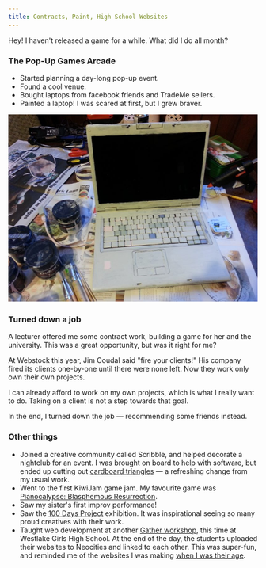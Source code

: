 ```yaml
---
title: Contracts, Paint, High School Websites
---
```


Hey! I haven't released a game for a while. What did I do all month?

### The Pop-Up Games Arcade

* Started planning a day-long pop-up event.
* Found a cool venue.
* Bought laptops from facebook friends and TradeMe sellers.
* Painted a laptop! I was scared at first, but I grew braver.

![A hand-painted laptop](/journal/images/2013-09-22-painted-laptop.jpg)

### Turned down a job

A lecturer offered me some contract work, building a game for her and the university. This was a great opportunity, but was it right for me?

<!--
Making some money from game dev would be great. I haven't earned any money since I quit my day job.

And having a client would force me back into good work habits, like waking up before midday :/

On the other hand, all the game developers I know who do contract work seem to wish that they didn't. If they could afford to work on their own IP, they would.
-->

At Webstock this year, Jim Coudal said "fire your clients!" His company fired its clients one-by-one until there were none left. Now they work only own their own projects.

I can already afford to work on my own projects, which is what I really want to do. Taking on a client is not a step towards that goal.

<!--
And while it might help me develop good working habits, it's also going to occupy my time for many months until the contract is over.-->

In the end, I turned down the job — recommending some friends instead.

### Other things

* Joined a creative community called Scribble, and helped decorate a nightclub for an event. I was brought on board to help with software, but ended up cutting out [cardboard triangles](http://www.1885.co.nz/images/uploads/gallery/TTT7.jpg) — a refreshing change from my usual work.
* Went to the first KiwiJam game jam. My favourite game was [Pianocalypse: Blasphemous Resurrection](http://gamejolt.com/games/action/pianocalypse-blasphemous-resurrection/17323/).
* Saw my sister's first improv performance!
* Saw the [100 Days Project](http://100daysproject.co.nz/about) exhibition. It was inspirational seeing so many proud creatives with their work.
* Taught web development at another [Gather workshop](http://gathergather.co.nz/workshops/for-schools/), this time at Westlake Girls High School. At the end of the day, the students uploaded their websites to Neocities and linked to each other. This was super-fun, and reminded me of the websites I was making [when I was their age](http://www.geocities.ws/dragonflymatthew/index2.htm).
